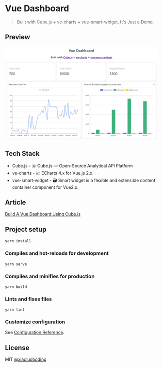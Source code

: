 # Vue Dashboard

> Built with Cube.js + ve-charts + vue-smart-widget, It's Just a Demo.

## Preview

![preview](./preview.png)

## Tech Stack

* Cube.js - 📊 Cube.js — Open-Source Analytical API Platform
* ve-charts - 📈 ECharts 4.x for Vue.js 2.x.
* vue-smart-widget - 🗃️ Smart widget is a flexible and extensible content container component for Vue2.x.

## Article

[Build A Vue Dashboard Using Cube.js](https://www.xlbd.me/posts/2019-07-27-build-vue-dashboard-using-cubejs.html)

## Project setup
```
yarn install
```

### Compiles and hot-reloads for development
```
yarn serve
```

### Compiles and minifies for production
```
yarn build
```

### Lints and fixes files
```
yarn lint
```

### Customize configuration
See [Configuration Reference](https://cli.vuejs.org/config/).

## License

MIT [@xiaoluoboding]()
